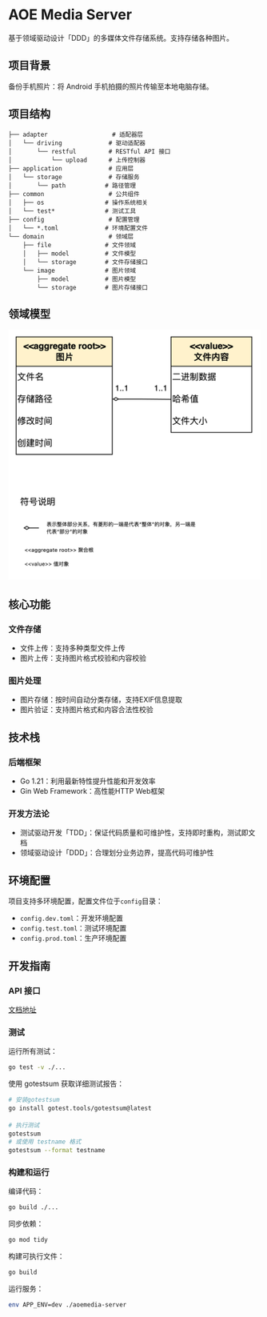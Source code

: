 # AOE Media Server

基于领域驱动设计「DDD」的多媒体文件存储系统。支持存储各种图片。

## 项目背景

备份手机照片：将 Android 手机拍摄的照片传输至本地电脑存储。

## 项目结构

```
├── adapter                  # 适配器层
│   └── driving             # 驱动适配器
│       └── restful         # RESTful API 接口
│           └── upload      # 上传控制器
├── application             # 应用层
│   └── storage             # 存储服务
│       └── path           # 路径管理
├── common                  # 公共组件
│   ├── os                 # 操作系统相关
│   └── test*              # 测试工具
├── config                  # 配置管理
│   └── *.toml             # 环境配置文件
└── domain                  # 领域层
    ├── file               # 文件领域
    │   ├── model          # 文件模型
    │   └── storage        # 文件存储接口
    └── image              # 图片领域
        ├── model          # 图片模型
        └── storage        # 图片存储接口
```

## 领域模型

![](docs/images/领域模型.png)

## 核心功能

### 文件存储
- 文件上传：支持多种类型文件上传
- 图片上传：支持图片格式校验和内容校验

### 图片处理
- 图片存储：按时间自动分类存储，支持EXIF信息提取
- 图片验证：支持图片格式和内容合法性校验

## 技术栈

### 后端框架
- Go 1.21：利用最新特性提升性能和开发效率
- Gin Web Framework：高性能HTTP Web框架

### 开发方法论
- 测试驱动开发「TDD」：保证代码质量和可维护性，支持即时重构，测试即文档
- 领域驱动设计「DDD」：合理划分业务边界，提高代码可维护性

## 环境配置

项目支持多环境配置，配置文件位于`config`目录：
- `config.dev.toml`：开发环境配置
- `config.test.toml`：测试环境配置
- `config.prod.toml`：生产环境配置

## 开发指南

### API 接口

[文档地址](https://apifox.com/apidoc/shared-e09cdfae-ce75-4d1e-8dcb-ca2c2a479a45)

### 测试

运行所有测试：
```bash
go test -v ./...
```

使用 gotestsum 获取详细测试报告：
```bash
# 安装gotestsum
go install gotest.tools/gotestsum@latest

# 执行测试
gotestsum
# 或使用 testname 格式
gotestsum --format testname
```

### 构建和运行

编译代码：
```bash
go build ./...
```

同步依赖：
```bash
go mod tidy
```

构建可执行文件：
```bash
go build
```

运行服务：
```bash
env APP_ENV=dev ./aoemedia-server
```